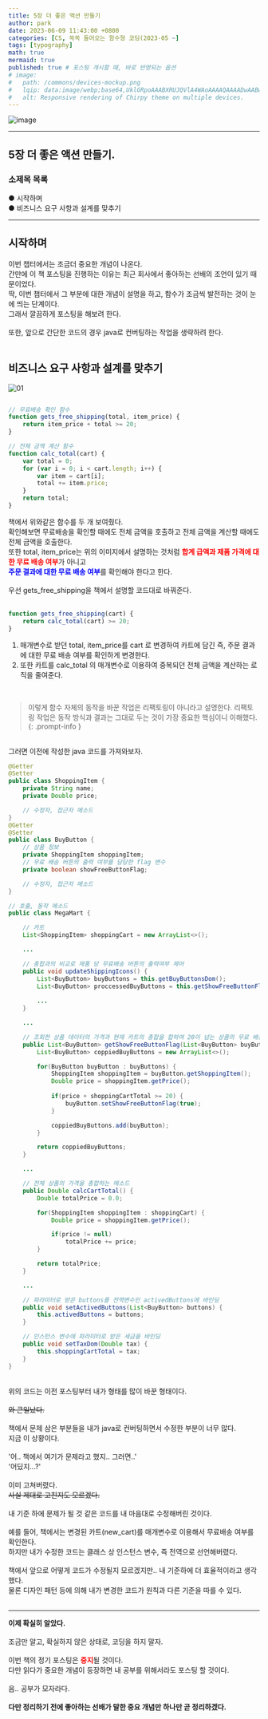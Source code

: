 ```yaml
---
title: 5장 더 좋은 액션 만들기
author: park
date: 2023-06-09 11:43:00 +0800
categories: [CS, 쏙쏙 들어오는 함수형 코딩(2023-05 ~]
tags: [typography]
math: true
mermaid: true
published: true # 포스팅 개시할 때, 바로 반영되는 옵션
# image: 
#   path: /commons/devices-mockup.png
#   lqip: data:image/webp;base64,UklGRpoAAABXRUJQVlA4WAoAAAAQAAAADwAABwAAQUxQSDIAAAARL0AmbZurmr57yyIiqE8oiG0bejIYEQTgqiDA9vqnsUSI6H+oAERp2HZ65qP/VIAWAFZQOCBCAAAA8AEAnQEqEAAIAAVAfCWkAALp8sF8rgRgAP7o9FDvMCkMde9PK7euH5M1m6VWoDXf2FkP3BqV0ZYbO6NA/VFIAAAA
#   alt: Responsive rendering of Chirpy theme on multiple devices.
---
```


<!-- 표지 -->
<!-- 로컬 -->
<!-- ![image](https://github.com/4862abd/4862abd.github.io/assets/77370682/ce261bb4-c073-43f4-a3df-9b4411144ad4) -->
<!-- 배포 -->
![image](https://github.com/cotes2020/jekyll-theme-chirpy/assets/77370682/25f9604c-29c7-4858-af75-82d6da2653c7)

---

## 5장 더 좋은 액션 만들기.

### 소제목 목록
● 시작하며<br/>
● 비즈니스 요구 사항과 설계를 맞추기<br/>

---

## 시작하며

이번 챕터에서는 조금더 중요한 개념이 나온다.<br/>
간만에 이 책 포스팅을 진행하는 이유는 최근 회사에서 좋아하는 선배의 조언이 있기 때문이었다.<br/>
딱, 이번 챕터에서 그 부분에 대한 개념이 설명을 하고, 함수가 조금씩 발전하는 것이 눈에 띄는 단계이다.<br/>
그래서 깔끔하게 포스팅을 해보려 한다.<br/>
<br/>
또한, 앞으로 간단한 코드의 경우 java로 컨버팅하는 작업을 생략하려 한다.<br/>
<br/>

## 비즈니스 요구 사항과 설계를 맞추기

![01](/assets/img/05.Functional-coding/05/01.png)

```javascript

// 무료배송 확인 함수
function gets_free_shipping(total, item_price) {
    return item_price + total >= 20;
}

// 전체 금액 계산 함수
function calc_total(cart) {
    var total = 0;
    for (var i = 0; i < cart.length; i++) {
        var item = cart[i];
        total += item.price;
    }
    return total;
}

```

책에서 위와같은 함수를 두 개 보여줬다.<br/>
확인해보면 무료배송을 확인할 때에도 전체 금액을 호출하고 전체 금액을 계산할 때에도 전체 금액을 호출한다.<br/>
또한 total, item_price는 위의 이미지에서 설명하는 것처럼 <b style="color: red;">합계 급액과 제품 가격에 대한 무료 배송 여부</b>가 아니고 <br/>
<b style="color: blue;">주문 결과에 대한 무료 배송 여부</b>를 확인해야 한다고 한다.<br/>
<br/>
우선 gets_free_shipping을 책에서 설명할 코드대로 바꿔준다.<br/>
<br/>

```javascript
function gets_free_shipping(cart) {
    return calc_total(cart) >= 20;
}
```

1. 매개변수로 받던 total, item_price를 cart 로 변경하여 카트에 담긴 즉, 주문 결과에 대한 무료 배송 여부를 확인하게 변경한다.<br/>
2. 또한 카트를 calc_total 의 매개변수로 이용하여 중복되던 전체 금액을 계산하는 로직을 줄여준다.<br/>
<br/>

> 이렇게 함수 자체의 동작을 바꾼 작업은 리팩토링이 아니라고 설명한다.
> 리팩토링 작업은 동작 방식과 결과는 그대로 두는 것이 가장 중요한 핵심이니 이해했다.
{: .prompt-info }

<br/>
그러면 이전에 작성한 java 코드를 가져와보자.<br/>

```java
@Getter
@Setter
public class ShoppingItem {
    private String name;
    private Double price;

    // 수정자, 접근자 메소드
}
@Getter
@Setter
public class BuyButton {
    // 상품 정보
    private ShoppingItem shoppingItem;
    // 무료 배송 버튼의 출력 여부를 담당한 flag 변수
    private boolean showFreeButtonFlag;

    // 수정자, 접근자 메소드
}

// 호출, 동작 메소드
public class MegaMart {

    // 카트
    List<ShoppingItem> shoppingCart = new ArrayList<>();

    ...

    // 총합과의 비교로 제품 당 무료배송 버튼의 출력여부 제어
    public void updateShippingIcons() {
        List<BuyButton> buyButtons = this.getBuyButtonsDom();
        List<BuyButton> proccessedBuyButtons = this.getShowFreeButtonFlag(buyButtons);
        
        ...
    }

    ...

    // 조회한 상품 데이터의 가격과 현재 카트의 총합을 합하여 20이 넘는 상품의 무료 배송 버튼 출력 여부 flag 변수를 true로 바인딩
    public List<BuyButton> getShowFreeButtonFlag(List<BuyButton> buyButtons) {
        List<BuyButton> coppiedBuyButtons = new ArrayList<>();

        for(BuyButton buyButton : buyButtons) {
            ShoppingItem shoppingItem = buyButton.getShoppingItem();
            Double price = shoppingItem.getPrice();
            
            if(price + shoppingCartTotal >= 20) {
                buyButton.setShowFreeButtonFlag(true);
            }

            coppiedBuyButtons.add(buyButton);
        }

        return coppiedBuyButtons;
    }

    ...

    // 전체 상품의 가격을 총합하는 메소드
    public Double calcCartTotal() {
        Double totalPrice = 0.0;

        for(ShoppingItem shoppingItem : shoppingCart) {
            Double price = shoppingItem.getPrice();

            if(price != null)
                totalPrice += price;
        }

        return totalPrice;
    }

    ...

    // 파라미터로 받은 buttons를 전역변수인 activedButtons에 바인딩
    public void setActivedButtons(List<BuyButton> buttons) {
        this.activedButtons = buttons;
    }

    // 인스턴스 변수에 파라미터로 받은 세금을 바인딩
    public void setTaxDom(Double tax) {
        this.shoppingCartTotal = tax;
    }
}
```

<br/>
위의 코드는 이전 포스팅부터 내가 형태를 많이 바꾼 형태이다.<br/>
<br/>
<del>와 큰일났다.</del><br/>
<br/>
책에서 문제 삼은 부분들을 내가 java로 컨버팅하면서 수정한 부분이 너무 많다.<br/>
지금 이 상황이다.<br/>
<br/>
'어.. 책에서 여기가 문제라고 했지.. 그러면..'<br/>
'어딨지...?'<br/>
<br/>
이미 고쳐버렸다.<br/>
<del>사실 제대로 고친지도 모르겠다.</del><br/>
<br/>
내 기준 하에 문제가 될 것 같은 코드를 내 마음대로 수정해버린 것이다.<br/>
<br/>
예를 들어, 책에서는 변경된 카트(new_cart)를 매개변수로 이용해서 무료배송 여부를 확인한다.<br/>
하지만 내가 수정한 코드는 클래스 상 인스턴스 변수, 즉 전역으로 선언해버렸다.<br/>
<br/>
책에서 앞으로 어떻게 코드가 수정될지 모르겠지만.. 내 기준하에 더 효율적이라고 생각했다.<br/>
물론 디자인 패턴 등에 의해 내가 변경한 코드가 원칙과 다른 기준을 따를 수 있다.<br/>
<br/>

---

<b>이제 확실히 알았다.</b><br/>
<br/>
조금만 알고, 확실하지 않은 상태로, 코딩을 하지 말자.<br/>
<br/>
이번 책의 정기 포스팅은 <b style="color: red;">중지</b>될 것이다.<br/>
다만 읽다가 중요한 개념이 등장하면 내 공부를 위해서라도 포스팅 할 것이다.<br/>
<br/>
음.. 공부가 모자라다.<br/>
<br/>
<b>다만 정리하기 전에 좋아하는 선배가 말한 중요 개념만 하나만 곧 정리하겠다.</b><br/>
<br/>

<!-- [암묵적] (http://localhost:4000/posts/Functional-coding-book-5-1/)<br> -->